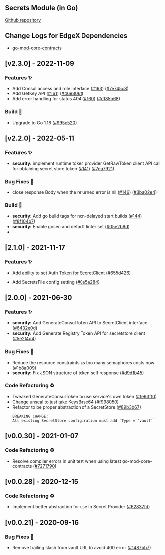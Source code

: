 
<a name="Secrets Go Mod Changelog"></a>
## Secrets Module (in Go)
[Github repository](https://github.com/edgexfoundry/go-mod-secrets)

## Change Logs for EdgeX Dependencies

- [go-mod-core-contracts](https://github.com/edgexfoundry/go-mod-core-contracts/blob/main/CHANGELOG.md)

## [v2.3.0] - 2022-11-09

### Features ✨

- Add Consul access and role interface ([#163](https://github.com/edgexfoundry/go-mod-secrets/issues/163)) ([#7e745c8](https://github.com/edgexfoundry/go-mod-secrets/commits/7e745c8))
- Add GetKey API ([#161](https://github.com/edgexfoundry/go-mod-secrets/issues/161)) ([#46e806f](https://github.com/edgexfoundry/go-mod-secrets/commits/46e806f))
- Add error handling for status 404 ([#160](https://github.com/edgexfoundry/go-mod-secrets/issues/160)) ([#c185b68](https://github.com/edgexfoundry/go-mod-secrets/commits/c185b68))

### Build 👷

- Upgrade to Go 1.18 ([#995c520](https://github.com/edgexfoundry/go-mod-secrets/commits/995c520))

## [v2.2.0] - 2022-05-11

### Features ✨

- **security:** implement runtime token provider GetRawToken client API call for obtaining secret store token ([#141](https://github.com/edgexfoundry/go-mod-secrets/issues/141)) ([#7ea7921](https://github.com/edgexfoundry/go-mod-secrets/commits/7ea7921))

### Bug Fixes 🐛

- close response Body when the returned error is nil ([#146](https://github.com/edgexfoundry/go-mod-secrets/issues/146)) ([#3ba02e4](https://github.com/edgexfoundry/go-mod-secrets/commits/3ba02e4))

### Build 👷

- **security:** Add go build tags for non-delayed start builds ([#144](https://github.com/edgexfoundry/go-mod-secrets/issues/144)) ([#8f104b7](https://github.com/edgexfoundry/go-mod-secrets/commits/8f104b7))
- **security:** Enable gosec and default linter set ([#05e2b9d](https://github.com/edgexfoundry/go-mod-secrets/commits/05e2b9d))
- 
## [2.1.0] - 2021-11-17

### Features ✨

- Add ability to set Auth Token for SecretClient ([#655d426](https://github.com/edgexfoundry/go-mod-secrets/commits/655d426))

- Add SecretsFile config setting ([#0a5a284](https://github.com/edgexfoundry/go-mod-secrets/commits/0a5a284))

## [2.0.0] - 2021-06-30
### Features ✨
- **security:** Add GenerateConsulToken API to SecretClient interface ([#6432e0d](https://github.com/edgexfoundry/go-mod-secrets/commits/6432e0d))
- **security:** Add Generate Registry Token API for secretstore client ([#5e2f4d4](https://github.com/edgexfoundry/go-mod-secrets/commits/5e2f4d4))
### Bug Fixes 🐛
- Reduce the resource constraints as too many semaphores costs now ([#1b8a009](https://github.com/edgexfoundry/go-mod-secrets/commits/1b8a009))
- **security:** Fix JSON structure of token self response ([#d9d1b45](https://github.com/edgexfoundry/go-mod-secrets/commits/d9d1b45))
### Code Refactoring ♻
- Tweaked GenerateConsulToken to use service's own token ([#fe93ff0](https://github.com/edgexfoundry/go-mod-secrets/commits/fe93ff0))
- Change unseal to just take KeysBase64 ([#f998050](https://github.com/edgexfoundry/go-mod-secrets/commits/f998050))
- Refactor to be proper abstraction of a SecretStore ([#89b3b67](https://github.com/edgexfoundry/go-mod-secrets/commits/89b3b67))
    ```
    BREAKING CHANGE:
    All existing SecretStore configuration must add `Type = 'vault'`
    ```
    <a name="v0.0.30"></a>
## [v0.0.30] - 2021-01-07
### Code Refactoring ♻
- Resolve compiler errors in unit test when using latest go-mod-core-contracts ([#7271790](https://github.com/edgexfoundry/go-mod-secrets/commits/7271790))

<a name="v0.0.28"></a>
## [v0.0.28] - 2020-12-15
### Code Refactoring ♻
- Implement better abstraction for use in Secret Provider ([#62837fd](https://github.com/edgexfoundry/go-mod-secrets/commits/62837fd))

<a name="v0.0.21"></a>
## [v0.0.21] - 2020-09-16
### Bug Fixes 🐛
- Remove trailing slash from vault URL to avoid 400 error ([#1487bb7](https://github.com/edgexfoundry/go-mod-secrets/commits/1487bb7))
